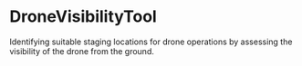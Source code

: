 # DroneVisibilityTool
Identifying suitable staging locations for drone operations by assessing the visibility of the drone from the ground.
